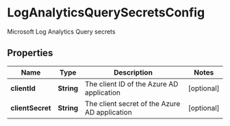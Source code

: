 

# LogAnalyticsQuerySecretsConfig

Microsoft Log Analytics Query secrets

## Properties

| Name | Type | Description | Notes |
|------------ | ------------- | ------------- | -------------|
|**clientId** | **String** | The client ID of the Azure AD application |  [optional] |
|**clientSecret** | **String** | The client secret of the Azure AD application |  [optional] |



